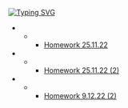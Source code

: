 [![Typing SVG](https://readme-typing-svg.herokuapp.com?font=Fira+Code&duration=1000&pause=1000&color=F70E3F&width=435&lines=DZ+Tasks-Java)](https://github.com/ArtemWo/Tasks-Java35m-Prof)
- - -  [Homework 25.11.22](https://github.com/ArtemWo/Tasks-Java35m-Prof/tree/master/HW_TasksJava25_11_22) 
- - - [Homework 25.11.22 (2)](https://github.com/ArtemWo/Tasks-Java35m-Prof/tree/master/HW_TasksJava25_11_22_2) 
- - - [Homework 9.12.22 (2)](https://github.com/ArtemWo/Tasks-Java35m-Prof/tree/master/HW_TasksJava9_12_22_2) 

